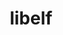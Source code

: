 ---
title: "libelf"
layout: cache
categories: [package, develop-2024-11-17]
meta: {"versions": ["0.8.13"], "compilers": ["apple-clang@=15.0.0", "cce@=15.0.1", "gcc@=11.4.0"], "oss": ["rhel8", "ubuntu22.04", "ventura"], "platforms": ["darwin", "linux"], "targets": ["aarch64", "x86_64_v3", "zen4"], "stacks": ["developer-tools-darwin", "e4s", "e4s-cray-rhel", "root"], "num_specs": 3, "num_specs_by_stack": {"developer-tools-darwin": 1, "root": 3, "e4s-cray-rhel": 1, "e4s": 1}}
spec_details: [{"hash": "52eww6tbw7ezay6g3c2fduswxi3zpxa4", "compiler": "apple-clang@=15.0.0", "versions": ["0.8.13"], "os": "ventura", "platform": "darwin", "target": "aarch64", "variants": ["build_system=autotools"], "stacks": ["developer-tools-darwin", "root"], "size": "-", "tarball": "https://binaries.spack.io/develop-2024-11-17/build_cache/darwin-ventura-aarch64/apple-clang-15.0.0/libelf-0.8.13/darwin-ventura-aarch64-apple-clang-15.0.0-libelf-0.8.13-52eww6tbw7ezay6g3c2fduswxi3zpxa4.spack"}, {"hash": "qrrf3zdyjcsfj5krerrbtjokp6gcilvj", "compiler": "cce@=15.0.1", "versions": ["0.8.13"], "os": "rhel8", "platform": "linux", "target": "zen4", "variants": ["build_system=autotools"], "stacks": ["e4s-cray-rhel", "root"], "size": "-", "tarball": "https://binaries.spack.io/develop-2024-11-17/build_cache/linux-rhel8-zen4/cce-15.0.1/libelf-0.8.13/linux-rhel8-zen4-cce-15.0.1-libelf-0.8.13-qrrf3zdyjcsfj5krerrbtjokp6gcilvj.spack"}, {"hash": "su7nlafglwnydvwhlaoufxyq25wx6hoj", "compiler": "gcc@=11.4.0", "versions": ["0.8.13"], "os": "ubuntu22.04", "platform": "linux", "target": "x86_64_v3", "variants": ["build_system=autotools"], "stacks": ["e4s", "root"], "size": "-", "tarball": "https://binaries.spack.io/develop-2024-11-17/build_cache/linux-ubuntu22.04-x86_64_v3/gcc-11.4.0/libelf-0.8.13/linux-ubuntu22.04-x86_64_v3-gcc-11.4.0-libelf-0.8.13-su7nlafglwnydvwhlaoufxyq25wx6hoj.spack"}]
---